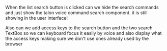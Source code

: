 When the list search button is clicked can we hide the search commands and just show the talon voice command search component.  it is still showing in the user interface!

 Also can we add access keys to the search button and the two search TextBox so we can keyboard focus it easily by voice and also display what the access keys making sure we don't use ones already used by the browser
